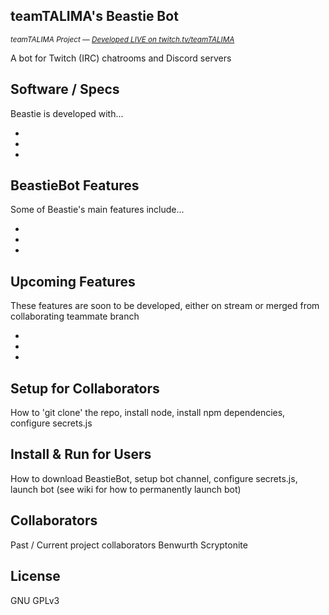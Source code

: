 ## teamTALIMA's Beastie Bot
<sup>*teamTALIMA Project &mdash; [Developed LIVE on twitch.tv/teamTALIMA](https://www.twitch.tv/teamtalima)*</sup>

A bot for Twitch (IRC) chatrooms and Discord servers


## Software / Specs
Beastie is developed with...

-
-
-


## BeastieBot Features
Some of Beastie's main features include...

-
-
-


## Upcoming Features
These features are soon to be developed, either on stream or merged from collaborating teammate branch

-
-
-


## Setup for Collaborators
How to 'git clone' the repo, install node, install npm dependencies, configure secrets.js


## Install & Run for Users
How to download BeastieBot, setup bot channel, configure secrets.js, launch bot (see wiki for how to permanently launch bot)


## Collaborators
Past / Current project collaborators
Benwurth
Scryptonite


## License
GNU GPLv3
